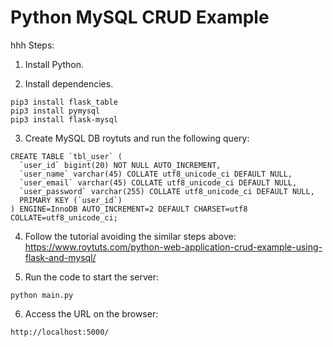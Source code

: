 # Python MySQL CRUD Example
hhh
Steps:

1. Install Python.

2. Install dependencies.

```
pip3 install flask_table
pip3 install pymysql
pip3 install flask-mysql
```

3. Create MySQL DB roytuts and run the following query:

```
CREATE TABLE `tbl_user` (
  `user_id` bigint(20) NOT NULL AUTO_INCREMENT,
  `user_name` varchar(45) COLLATE utf8_unicode_ci DEFAULT NULL,
  `user_email` varchar(45) COLLATE utf8_unicode_ci DEFAULT NULL,
  `user_password` varchar(255) COLLATE utf8_unicode_ci DEFAULT NULL,
  PRIMARY KEY (`user_id`)
) ENGINE=InnoDB AUTO_INCREMENT=2 DEFAULT CHARSET=utf8 COLLATE=utf8_unicode_ci;
```

4. Follow the tutorial avoiding the similar steps above: https://www.roytuts.com/python-web-application-crud-example-using-flask-and-mysql/

5. Run the code to start the server:
```
python main.py
```

6. Access the URL on the browser:
```
http://localhost:5000/
```
